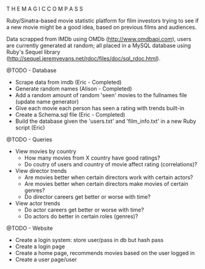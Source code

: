 T H E  M A G I C  C O M P A S S 

Ruby/Sinatra-based movie statistic platform for film investors trying to see if a new movie might be a good idea, based on previous films and audiences. 

Data scrapped from IMDb using OMDb (http://www.omdbapi.com), users are currently generated at random; all placed in a MySQL database using Ruby's Sequel library (http://sequel.jeremyevans.net/rdoc/files/doc/sql_rdoc.html). 



@TODO - Database
*	Scrape data from imdb (Eric - Completed)
*	Generate random names (Alison - Completed)
*	Add a random amount of random 'seen' movies to the fullnames file (update name generator)
*	Give each movie each person has seen a rating with trends built-in
*	Create a Schema.sql file (Eric - Completed)
*	Build the database given the 'users.txt' and 'film_info.txt' in a new Ruby script (Eric)

@TODO - Queries
*	View movies by country
	*	How many movies from X country have good ratings?
	*	Do coutry of users and country of movie affect rating (correlations)?
*	View director trends 
	*	Are movies better when certain directors work with certain actors?
	*	Are movies better when certain directors make movies of certain genres?
	*	Do director careers get better or worse with time?
*	View actor trends
	*	Do actor careers get better or worse with time?
	*	Do actors do better in certain roles (genres)?

@TODO - Website
*	Create a login system: store user/pass in db but hash pass 
*	Create a login page
*	Create a home page, recommends movies based on the user logged in 
*	Create a user page/user 

